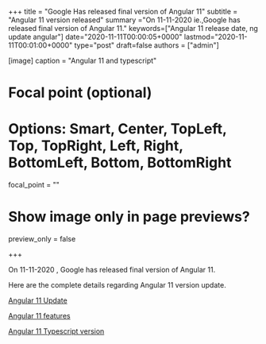 +++
title = "Google Has released final version of Angular 11"
subtitle = "Angular 11 version released"
summary ="On 11-11-2020 ie.,Google has released final version of Angular 11."
keywords=["Angular 11 release date, ng update angular"]
date="2020-11-11T00:00:05+0000"
lastmod="2020-11-11T00:01:00+0000"
type="post"
draft=false
authors = ["admin"]

[image]
  caption = "Angular 11 and typescript"

  # Focal point (optional)
  # Options: Smart, Center, TopLeft, Top, TopRight, Left, Right, BottomLeft, Bottom, BottomRight
  focal_point = ""

  # Show image only in page previews?
  preview_only = false

+++

On 11-11-2020 , Google has released final version of Angular 11. 

Here are the complete details regarding Angular 11 version update.

[Angular 11 Update](https://www.angularjswiki.com/angular/angular-11-roadmap/)

[Angular 11 features](https://www.angularjswiki.com/angular/angular-11-features/)

[Angular 11 Typescript version](https://www.angularjswiki.com/angular/angular-11-typescript-version/)

